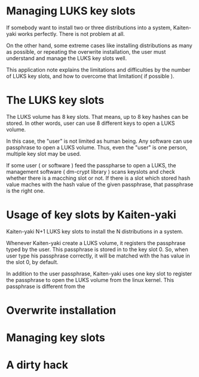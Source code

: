 # Managing LUKS key slots
If somebody want to install two or three distributions into a system, Kaiten-yaki works perfectly. There is not problem at all. 

On the other hand, some extreme cases like installing distributions as many as possible, or repeating the overwrite installation, the user must understand and manage the LUKS key slots well. 

This application note explains the limitations and difficulties by the number of LUKS key slots, and how to overcome that limitation( if possible ).

# The LUKS key slots
The LUKS volume has 8 key slots. That means, up to 8 key hashes can be stored. In other words, user can use 8 different keys to open a LUKS volume. 

In this case, the "user" is not limited as human being. Any software can use passphrase to open a LUKS volume. Thus, even the "user" is one person, multiple key slot may be used.

If some user ( or software ) feed the passpharse to open a LUKS, the management software ( dm-crypt library ) scans keyslots and check whether there is a macching slot or not. If there is a slot which stored hash value maches with the hash value of the given passphrase, that passphrase is the right one.  

# Usage of key slots by Kaiten-yaki
Kaiten-yaki N+1 LUKS key slots to install the N distributions in a system. 

Whenever Kaiten-yaki create a LUKS volume, it registers the passphrase typed by the user. This passphrase is stored in to the key slot 0. So, when user type his passphrase correctly, it will be matched with the has value in the slot 0, by default. 

In addition to the user passphrase, Kaiten-yaki uses one key slot to register the passphrase to open the LUKS volume from the linux kernel. This passphrase is different from the 

# Overwrite installation 

# Managing key slots


# A dirty hack

